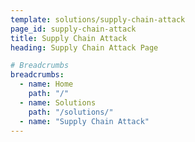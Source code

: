 ```yaml
---
template: solutions/supply-chain-attack
page_id: supply-chain-attack
title: Supply Chain Attack
heading: Supply Chain Attack Page

# Breadcrumbs
breadcrumbs:
  - name: Home
    path: "/"
  - name: Solutions
    path: "/solutions/"
  - name: "Supply Chain Attack"
---
```

